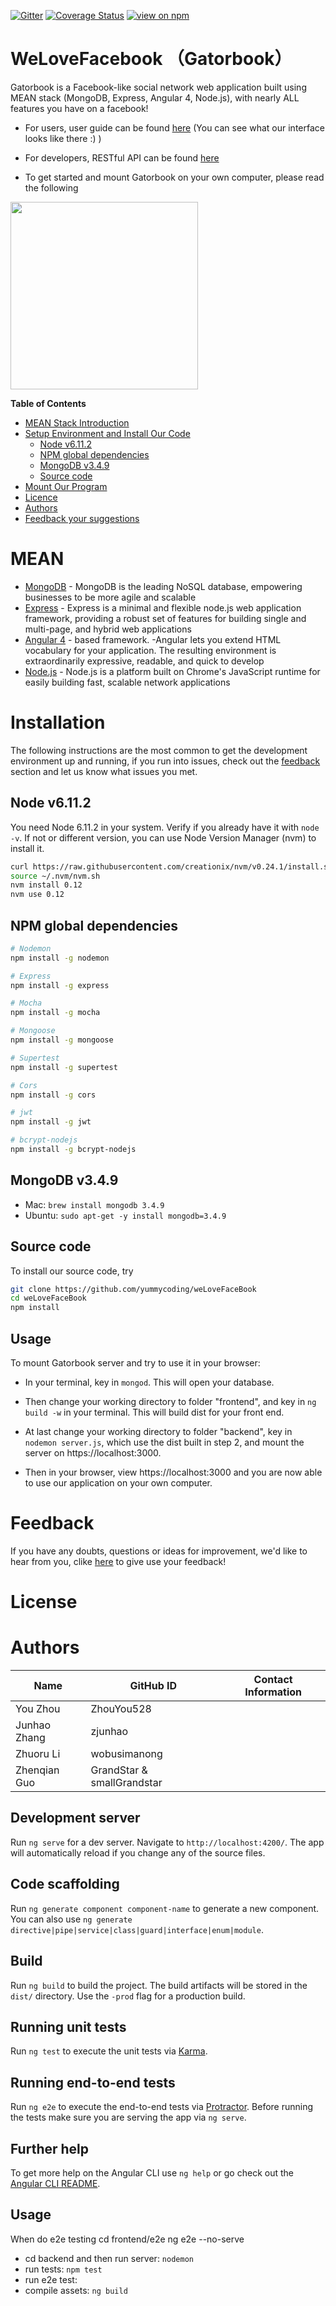 [![Gitter](https://badges.gitter.im/JoinChat.svg)](https://gitter.im/linnovate/mean?utm_source=badge&utm_medium=badge&utm_campaign=pr-badge)
[![Coverage Status](https://coveralls.io/repos/github/jsdoc2md/jsdoc-to-markdown/badge.svg?branch=master)](https://coveralls.io/github/jsdoc2md/jsdoc-to-markdown?branch=master)
[![view on npm](http://img.shields.io/npm/v/jsdoc-to-markdown.svg)](https://www.npmjs.org/package/jsdoc-to-markdown)

# WeLoveFacebook （Gatorbook）
Gatorbook is a Facebook-like social network web application built using MEAN stack (MongoDB, Express, Angular 4, Node.js), with nearly ALL features you have on a facebook!

- For users, user guide can be found [here](https://github.com/yummycoding/weLoveFaceBook/wiki/Front-End-Documentation) (You can see what our interface looks like there :) )

- For developers, RESTful API can be found [here](https://github.com/yummycoding/weLoveFaceBook/wiki/REST-API-Documentation)

- To get started and mount Gatorbook on your own computer, please read the following

<img src="https://github.com/yummycoding/weLoveFaceBook/blob/newb/frontend/src/assets/images-home/gator.png" width="300">

**Table of Contents**

- [MEAN Stack Introduction](#mean)
- [Setup Environment and Install Our Code](#installation)
  - [Node v6.11.2](#node-v6.11.2)
  - [NPM global dependencies](#npm-global-dependencies)
  - [MongoDB v3.4.9](#mongodb-v3.4.9)
  - [Source code](#source-code)
- [Mount Our Program](#usage)
- [Licence](#licence)
- [Authors](#authors)
- [Feedback your suggestions](#Feedback)



# MEAN

- [MongoDB](https://www.mongodb.org/) - MongoDB is the leading NoSQL database, empowering businesses to be more agile and scalable
- [Express](http://expressjs.com/) - Express is a minimal and flexible node.js web application framework, providing a robust set of features for building single and multi-page, and hybrid web applications
- [Angular 4](https://angular.io/) - based framework. -Angular lets you extend HTML vocabulary for your application. The resulting environment is extraordinarily expressive, readable, and quick to develop
- [Node.js](http://www.nodejs.org/) - Node.js is a platform built on Chrome's JavaScript runtime for easily building fast, scalable network applications

# Installation

The following instructions are the most common to get the development environment up and running, if you run into issues, check out the [feedback](#Feedback) section and let us know what issues you met.

## Node v6.11.2
You need Node 6.11.2 in your system. Verify if you already have it with `node -v`. If not or different version, you can use Node Version Manager (nvm) to install it.
```bash
curl https://raw.githubusercontent.com/creationix/nvm/v0.24.1/install.sh | bash
source ~/.nvm/nvm.sh
nvm install 0.12
nvm use 0.12
```

## NPM global dependencies
```bash
# Nodemon
npm install -g nodemon

# Express
npm install -g express

# Mocha
npm install -g mocha

# Mongoose
npm install -g mongoose

# Supertest
npm install -g supertest

# Cors
npm install -g cors

# jwt
npm install -g jwt

# bcrypt-nodejs
npm install -g bcrypt-nodejs
```

## MongoDB v3.4.9

- Mac: `brew install mongodb 3.4.9`
- Ubuntu: `sudo apt-get -y install mongodb=3.4.9`

## Source code
To install our source code, try
```bash
git clone https://github.com/yummycoding/weLoveFaceBook
cd weLoveFaceBook
npm install
```

## Usage
To mount Gatorbook server and try to use it in your browser:

- In your terminal, key in `mongod`. This will open your database.

- Then change your working directory to folder "frontend", and key in `ng build -w` in your terminal. This will build dist for your front end. 

- At last change your working directory to folder "backend", key in `nodemon server.js`, which use the dist built in step 2, and mount the server on https://localhost:3000.

- Then in your browser, view https://localhost:3000 and you are now able to use our application on your own computer.

   
 
# Feedback
If you have any doubts, questions or ideas for improvement, we'd like to hear from you, clike [here](https://github.com/yummycoding/weLoveFaceBook/issues/new) to give use your feedback!


# License


# Authors
| Name | GitHub ID | Contact Information |
|------|-----------|---------------------|
|You Zhou|ZhouYou528| |
|Junhao Zhang|zjunhao| |
|Zhuoru Li|wobusimanong| |
|Zhenqian Guo|GrandStar & smallGrandstar| |









## Development server

Run `ng serve` for a dev server. Navigate to `http://localhost:4200/`. The app will automatically reload if you change any of the source files.

## Code scaffolding

Run `ng generate component component-name` to generate a new component. You can also use `ng generate directive|pipe|service|class|guard|interface|enum|module`.

## Build

Run `ng build` to build the project. The build artifacts will be stored in the `dist/` directory. Use the `-prod` flag for a production build.

## Running unit tests

Run `ng test` to execute the unit tests via [Karma](https://karma-runner.github.io).

## Running end-to-end tests

Run `ng e2e` to execute the end-to-end tests via [Protractor](http://www.protractortest.org/).
Before running the tests make sure you are serving the app via `ng serve`.

## Further help

To get more help on the Angular CLI use `ng help` or go check out the [Angular CLI README](https://github.com/angular/angular-cli/blob/master/README.md).

## Usage


When do e2e testing 
cd frontend/e2e
ng e2e --no-serve

   - cd backend and then run server: `nodemon`
   - run tests: `npm test`
   - run e2e test:
   - compile assets: `ng build`
